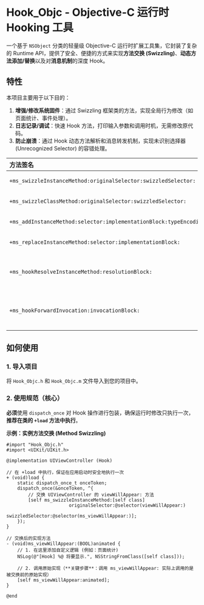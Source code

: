 # Hook\_Objc -  Objective-C 运行时 Hooking 工具

一个基于 `NSObject` 分类的轻量级 Objective-C 运行时扩展工具集，它封装了复杂的 Runtime API，提供了安全、便捷的方式来实现**方法交换 (Swizzling)**、**动态方法添加/替换**以及对**消息机制**的深度 Hook。

##  特性

本项目主要用于以下目的：

1.  **增强/修改系统固件**：通过 Swizzling 框架类的方法，实现全局行为修改（如页面统计、事件处理）。
2.  **日志记录/调试**：快速 Hook 方法，打印输入参数和调用时机，无需修改原代码。
3.  **防止崩溃**：通过 Hook 动态方法解析和消息转发机制，实现未识别选择器 (Unrecognized Selector) 的容错处理。

| 方法签名 | 功能描述 |
| :--- | :--- |
| `+ms_swizzleInstanceMethod:originalSelector:swizzledSelector:` | 交换给定类的两个**实例方法**的实现。 |
| `+ms_swizzleClassMethod:originalSelector:swizzledSelector:` | 交换给定类的两个**类方法**的实现。 |
| `+ms_addInstanceMethod:selector:implementationBlock:typeEncoding:` | 为类**添加**一个新的**实例方法**（使用 Block 作为实现）。 |
| `+ms_replaceInstanceMethod:selector:implementationBlock:` | 用新的 Block 实现**替换**现有**实例方法**的实现。 |
| `+ms_hookResolveInstanceMethod:resolutionBlock:` | **钩住**类的 `+resolveInstanceMethod:`，通过 Block 提供自定义的**动态方法解析**逻辑。 |
| `+ms_hookForwardInvocation:invocationBlock:` | **钩住**实例方法的 `-forwardInvocation:`，通过 Block 提供自定义的**消息转发/处理**逻辑。 |

##  如何使用

### 1. 导入项目

将 `Hook_Objc.h` 和 `Hook_Objc.m` 文件导入到您的项目中。

### 2. 使用规范（核心）

**必须**使用 `dispatch_once` 对 Hook 操作进行包装，确保运行时修改只执行一次，**推荐在类的 `+load` 方法中执行**。

**示例：实例方法交换 (Method Swizzling)**

```objc
#import "Hook_Objc.h"
#import <UIKit/UIKit.h>

@implementation UIViewController (Hook)

// 在 +load 中执行，保证在应用启动时安全地执行一次
+ (void)load {
    static dispatch_once_t onceToken;
    dispatch_once(&onceToken, ^{
        // 交换 UIViewController 的 viewWillAppear: 方法
        [self ms_swizzleInstanceMethod:[self class] 
                       originalSelector:@selector(viewWillAppear:) 
                       swizzledSelector:@selector(ms_viewWillAppear:)];
    });
}

// 交换后的实现方法
- (void)ms_viewWillAppear:(BOOL)animated {
    // 1. 在这里添加自定义逻辑 (例如：页面统计)
    NSLog(@"[Hook] %@ 将要显示.", NSStringFromClass([self class]));

    // 2. 调用原始实现（**关键步骤**：调用 ms_viewWillAppear: 实际上调用的是被交换前的原始实现）
    [self ms_viewWillAppear:animated]; 
}

@end

